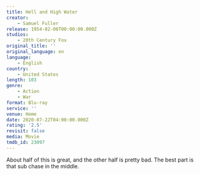 ```yaml
---
title: Hell and High Water
creator:
    - Samuel Fuller
release: 1954-02-06T00:00:00.000Z
studios:
    - 20th Century Fox
original_title: ''
original_language: en
language:
    - English
country:
    - United States
length: 103
genre:
    - Action
    - War
format: Blu-ray
service: ''
venue: Home
date: 2020-07-22T04:00:00.000Z
rating: '2.5'
revisit: false
media: Movie
tmdb_id: 23097
---
```


About half of this is great, and the other half is pretty bad. The best part is that sub chase in the middle.
